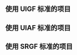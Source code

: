 ## 使用 UIGF 标准的项目
<SiteInfo
name="genshin wish export"
desc="Easily export the Genshin Impact wish record"
url="https://github.com/biuuu/genshin-wish-export"
logo="https://raw.githubusercontent.com/biuuu/genshin-wish-export/main/build/icons/256x256.png"
repo="https://github.com/biuuu/genshin-wish-export"
preview="https://img.alicdn.com/imgextra/i3/1797064093/O1CN018VkZBw1g6dvTMaX9W_!!1797064093.png"
/>

<SiteInfo
name="胡桃"
desc="唷，找本堂主有何贵干呀？"
logo="https://img.alicdn.com/imgextra/i4/1797064093/O1CN01oaGvKE1g6dut0pICS_!!1797064093.png"
url="https://hut.ao/"
repo="https://github.com/DGP-Studio/Snap.Hutao"
preview="https://img.alicdn.com/imgextra/i4/1797064093/O1CN01F0AGTl1g6dvW6j28q_!!1797064093.png"
/>

<SiteInfo
name="寻空"
desc="记录旅途中发生的事"
logo="https://xunkong.cc/images/logo.640.webp"
url="https://xunkong.cc/"
repo="https://github.com/xunkong/xunkong"
preview="https://file.xunkong.cc/static/repo/xunkong/YanfeiLawyer.webp"
/>

<SiteInfo
name="genshin-gacha-analyzer"
desc="genshin wish history analyzer"
logo="https://raw.githubusercontent.com/sunfkny/genshin-gacha-export/main/ys.ico"
url="https://genshin.voderl.cn/"
repo="https://github.com/voderl/genshin-gacha-analyzer"
preview="https://s1.ax1x.com/2023/09/09/pP6x1eK.png"
/>

<SiteInfo
name="应急食品"
desc="安卓平台下的原神工具客户端"
logo="https://img.alicdn.com/imgextra/i4/1797064093/O1CN01agfnd91g6dvMzibmE_!!1797064093.png"
url="https://gtool.mukapp.top/"
preview="partnerships/mukapp/preview.webp"
/>

<SiteInfo
name="提瓦特小助手"
desc="专注旅行者服务的微信小程序"
logo="https://img.alicdn.com/imgextra/i1/1797064093/O1CN01wVRiEq1g6dvGG2mmX_!!1797064093.png"
url="https://www.yshelper.com/index.php"
preview="partnerships/teyvat-preview.png"
/>

<SiteInfo
name="genshin-gacha-export"
desc="原神抽卡记录导出"
logo="https://raw.githubusercontent.com/sunfkny/genshin-gacha-export/main/ys.ico"
url="https://github.com/sunfkny/genshin-gacha-export"
repo="https://github.com/sunfkny/genshin-gacha-export"
preview="https://img.alicdn.com/imgextra/i1/1797064093/O1CN01Or2BBf1g6dvUQwGP9_!!1797064093.png"
/>

<SiteInfo
name="原神披萨小助手"
desc="Apple全平台原神小助手"
logo="https://ophelper.top/img/ophelper_logo_clipped.png"
url="https://apps.apple.com/app/id1635319193"
repo="https://github.com/CanglongCl/Genshin-Pizza-Helper"
preview="https://ophelper.top/img/ophelper-uigf-preview.png"
/>

<SiteInfo
name="Sangonomiya"
desc="原神祈愿记录工具"
logo="https://raw.githubusercontent.com/AuroraZiling/sangonomiya.Metadata/main/avatar.png"
url="https://github.com/AuroraZiling/sangonomiya"
repo="https://github.com/AuroraZiling/sangonomiya"
preview="https://raw.githubusercontent.com/AuroraZiling/sangonomiya.Metadata/main/show_light.png"
/>

<SiteInfo
name="Starward"
desc="米家游戏启动器"
logo=""
url="https://github.com/Scighost/Starward"
repo="https://github.com/Scighost/Starward"
preview="https://starward.scighost.com/resource/img/uigf/uigf_zh.webp"
/>

<SiteInfo
name="Tauri.Genshin"
desc="A Genshin Tool build with Tauri"
logo="/partnerships/tauri-genshin/logo.webp"
url="https://github.com/BTMuli/Tauri.Genshin"
repo="https://github.com/BTMuli/Tauri.Genshin"
preview="/partnerships/tauri-genshin/preview.webp"
/>

## 使用 UIAF 标准的项目
<SiteInfo
name="胡桃"
desc="唷，找本堂主有何贵干呀？"
logo="https://img.alicdn.com/imgextra/i4/1797064093/O1CN01oaGvKE1g6dut0pICS_!!1797064093.png"
url="https://hut.ao/"
repo="https://github.com/DGP-Studio/Snap.Hutao"
preview="https://img.alicdn.com/imgextra/i4/1797064093/O1CN01F0AGTl1g6dvW6j28q_!!1797064093.png"
/>

<SiteInfo
name="寻空"
desc="记录旅途中发生的事"
logo="https://xunkong.cc/images/logo.640.webp"
url="https://xunkong.cc/"
repo="https://github.com/xunkong/xunkong"
preview="https://file.xunkong.cc/static/repo/xunkong/YanfeiLawyer.webp"
/>

<SiteInfo
name="椰羊 cocogoat"
desc="A toolbox for Genshin Impact 100% running in browser."
logo="https://avatars.githubusercontent.com/u/82107463"
url="https://cocogoat.work/"
repo="https://github.com/yuehaiTeam/cocogoat"
preview="partnerships/cocogoat.png"
/>

<SiteInfo
name="YaeAchievement"
desc="更快、更准的原神成就导出工具"
logo="https://raw.githubusercontent.com/HolographicHat/YaeAchievement/master/icon.ico"
url="https://github.com/HolographicHat/YaeAchievement"
repo="https://github.com/HolographicHat/YaeAchievement"
preview="https://raw.githubusercontent.com/Finchaos/yae-markdown-230119/main/images/4.png"
/>

<SiteInfo
name="Tauri.Genshin"
desc="A Genshin Tool build with Tauri"
logo="/partnerships/tauri-genshin/logo.webp"
url="https://github.com/BTMuli/Tauri.Genshin"
repo="https://github.com/BTMuli/Tauri.Genshin"
preview="/partnerships/tauri-genshin/preview.webp"
/>

## 使用 SRGF 标准的项目
<SiteInfo
name="StarRail Gacha Exporter"
desc="一个快捷简便的崩坏：星穹铁道抽卡导出工具"
logo="https://raw.githubusercontent.com/DancingSnow0517/StarRail-gacha/master/imgs/star_rail.png"
url="https://dancingsnow0517.github.io/StarRail-gacha/"
repo="https://github.com/DancingSnow0517/StarRail-gacha"
preview="https://raw.githubusercontent.com/DancingSnow0517/StarRail-gacha/master/imgs/1.png"
/>

<SiteInfo
name="SRCat"
desc="崩坏：星穹铁道 - 工具箱 / 愿此行，有猫猫一直相伴"
logo="https://raw.githubusercontent.com/BoxCatTeam/SRCat/master/github-assets/images/app_icon.png"
url="https://srcat.boxcat.org/"
repo="https://github.com/BoxCatTeam/SRCat"
preview="https://raw.githubusercontent.com/BoxCatTeam/SRCat/master/github-assets/images/3.png"
/>

<SiteInfo
name="Asta"
desc="崩坏：星穹铁道 跃迁记录工具"
logo="https://raw.githubusercontent.com/AuroraZiling/asta.Metadata/main/avatar.png"
url="https://github.com/AuroraZiling/star-rail-asta"
repo="https://github.com/AuroraZiling/star-rail-asta"
preview="https://raw.githubusercontent.com/AuroraZiling/asta.Metadata/main/show_light.png"
/>

<SiteInfo
name="Starward"
desc="米家游戏启动器"
logo=""
url="https://github.com/Scighost/Starward"
repo="https://github.com/Scighost/Starward"
preview="https://starward.scighost.com/resource/img/uigf/srgf_zh.webp"
/>

<SiteInfo
name="星穹铁道跃迁观测工具"
desc="观测您的每一次跃迁"
logo="/partnerships/starwo/logo.png"
url="https://starwo.dodocotales.cc/"
repo="https://github.com/TremblingMoeNew/StarRailWarpObserve"
preview="/partnerships/starwo/preview.png"
/>

<SiteInfo
name="星轨工具箱"
desc="被增强后的星穹铁道启动器"
logo="https://cdn.jamsg.cn/release/SRTools/Logo.webp"
url="https://srtools.jamsg.cn"
repo="https://github.com/JamXi233/SRTools"
preview="https://cdn.jamsg.cn/release/SRTools/Preview.webp"
/>
